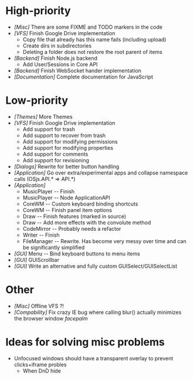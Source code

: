 
# High-priority
* _[Misc]_ There are some FIXME and TODO markers in the code
* _[VFS]_ Finish Google Drive implementation
   - Copy file that already has this name fails (including upload)
   - Create dirs in subdirectories
   - Deleting a folder does not restore the root parent of items
* _[Backend]_ Finish Node.js backend
  - Add User/Sessions in Core API
* _[Backend]_ Finish WebSocket hander implementation
* _[Documentation]_ Complete documentation for JavaScript

# Low-priority
* _[Themes]_ More Themes
* _[VFS]_ Finish Google Drive implementation
   - Add support for trash
   - Add support to recover from trash
   - Add support for modifying permissions
   - Add support for modifying properties
   - Add support for comments
   - Add support for revisioning
* _[Dialogs]_ Rewrite for better button handling
* _[Application]_ Go over extra/experimental apps and collapse namespace calls (OSjs.API.* => API.*)
* _[Application]_
  - MusicPlayer -- Finish
  - MusicPlayer -- Node ApplicationAPI
  - CoreWM -- Custom keyboard binding shortcuts
  - CoreWM -- Finish panel item options
  - Draw -- Finish features (marked in source)
  - Draw -- Add more effects with the convolute method
  - CodeMirror -- Probably needs a refactor
  - Writer -- Finish
  - FileManager -- Rewrite. Has become very messy over time and can be significantly simplified
* _[GUI]_ Menu -- Bind keyboard buttons to menu items
* _[GUI]_ GUIScrollbar
* _[GUI]_ Write an alternative and fully custom GUISelect/GUISelectList

# Other
* _[Misc]_ Offline VFS ?!
* _[Compability]_ Fix crazy IE bug where calling blur() actually minimizes the browser window *facepalm*

# Ideas for solving misc problems
* Unfocused windows should have a transparent overlay to prevent clicks+iframe probles
  * When DnD hide
